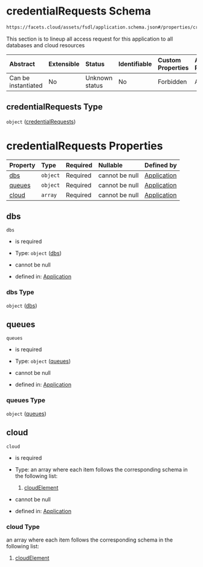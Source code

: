 # credentialRequests Schema

```txt
https://facets.cloud/assets/fsdl/application.schema.json#/properties/credentialRequests
```

This section is to lineup all access request for this application to all databases and cloud resources

| Abstract            | Extensible | Status         | Identifiable | Custom Properties | Additional Properties | Access Restrictions | Defined In                                                                        |
| :------------------ | :--------- | :------------- | :----------- | :---------------- | :-------------------- | :------------------ | :-------------------------------------------------------------------------------- |
| Can be instantiated | No         | Unknown status | No           | Forbidden         | Allowed               | none                | [application.schema.json*](../out/application.schema.json "open original schema") |

## credentialRequests Type

`object` ([credentialRequests](application-properties-credentialrequests.md))

# credentialRequests Properties

| Property          | Type     | Required | Nullable       | Defined by                                                                                                                                                                                |
| :---------------- | :------- | :------- | :------------- | :---------------------------------------------------------------------------------------------------------------------------------------------------------------------------------------- |
| [dbs](#dbs)       | `object` | Required | cannot be null | [Application](application-properties-credentialrequests-properties-dbs.md "https://facets.cloud/assets/fsdl/application.schema.json#/properties/credentialRequests/properties/dbs")       |
| [queues](#queues) | `object` | Required | cannot be null | [Application](application-properties-credentialrequests-properties-queues.md "https://facets.cloud/assets/fsdl/application.schema.json#/properties/credentialRequests/properties/queues") |
| [cloud](#cloud)   | `array`  | Required | cannot be null | [Application](application-properties-credentialrequests-properties-cloud.md "https://facets.cloud/assets/fsdl/application.schema.json#/properties/credentialRequests/properties/cloud")   |

## dbs



`dbs`

*   is required

*   Type: `object` ([dbs](application-properties-credentialrequests-properties-dbs.md))

*   cannot be null

*   defined in: [Application](application-properties-credentialrequests-properties-dbs.md "https://facets.cloud/assets/fsdl/application.schema.json#/properties/credentialRequests/properties/dbs")

### dbs Type

`object` ([dbs](application-properties-credentialrequests-properties-dbs.md))

## queues



`queues`

*   is required

*   Type: `object` ([queues](application-properties-credentialrequests-properties-queues.md))

*   cannot be null

*   defined in: [Application](application-properties-credentialrequests-properties-queues.md "https://facets.cloud/assets/fsdl/application.schema.json#/properties/credentialRequests/properties/queues")

### queues Type

`object` ([queues](application-properties-credentialrequests-properties-queues.md))

## cloud



`cloud`

*   is required

*   Type: an array where each item follows the corresponding schema in the following list:

    1.  [cloudElement](application-properties-credentialrequests-properties-cloud-items-cloudelement.md "check type definition")

*   cannot be null

*   defined in: [Application](application-properties-credentialrequests-properties-cloud.md "https://facets.cloud/assets/fsdl/application.schema.json#/properties/credentialRequests/properties/cloud")

### cloud Type

an array where each item follows the corresponding schema in the following list:

1.  [cloudElement](application-properties-credentialrequests-properties-cloud-items-cloudelement.md "check type definition")
